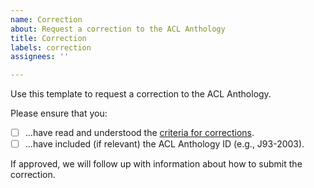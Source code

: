 ```yaml
---
name: Correction
about: Request a correction to the ACL Anthology
title: Correction
labels: correction
assignees: ''

---
```


Use this template to request a correction to the ACL Anthology.

Please ensure that you:

- [ ] ...have read and understood the [criteria for corrections](http://aclanthology.info/corrections).
- [ ] ...have included (if relevant) the ACL Anthology ID (e.g., J93-2003).

If approved, we will follow up with information about how to submit the correction.
